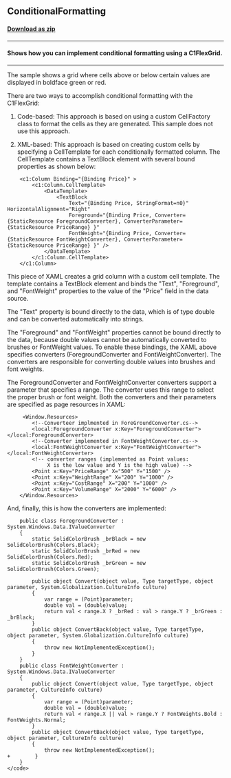 ## ConditionalFormatting
#### [Download as zip](https://grapecity.github.io/DownGit/#/home?url=https://github.com/GrapeCity/ComponentOne-WPF-Samples/tree/master/NET_4.5.2/C1.WPF.FlexGrid/CS/ConditionalFormatting)
____
#### Shows how you can implement conditional formatting using a C1FlexGrid.
____
The sample shows a grid where cells above or below certain values are displayed
in boldface green or red.

There are two ways to accomplish conditional formatting with the C1FlexGrid:

1) Code-based: This approach is based on using a custom CellFactory class to 
format the cells as they are generated. This sample does not use this approach.

2) XML-based: This approach is based on creating custom cells by specifying a
CellTemplate for each conditionally formatted column. The CellTemplate contains
a TextBlock element with several bound properties as shown below:

```
    <c1:Column Binding="{Binding Price}" >
        <c1:Column.CellTemplate>
            <DataTemplate>
                <TextBlock 
                    Text="{Binding Price, StringFormat=n0}" HorizontalAlignment="Right" 
                    Foreground="{Binding Price, Converter={StaticResource ForegroundConverter}, ConverterParameter={StaticResource PriceRange} }" 
                    FontWeight="{Binding Price, Converter={StaticResource FontWeightConverter}, ConverterParameter={StaticResource PriceRange} }" />
            </DataTemplate>
        </c1:Column.CellTemplate>
    </c1:Column>
```
This piece of XAML creates a grid column with a custom cell template. The template 
contains a TextBlock element and binds the "Text", "Foreground", and "FontWeight" properties
to the value of the "Price" field in the data source.

The "Text" property is bound directly to the data, which is of type double and can be converted
automatically into strings.

The "Foreground" and "FontWeight" properties cannot be bound directly to the data, because double
values cannot be automatically converted to brushes or FontWeight values. To enable these bindings,
the XAML above specifies converters (ForegroundConverter and FontWeightConverter). The converters
are responsible for converting double values into brushes and font weights.

The ForegroundConverter and FontWeightConverter converters support a parameter that specifies a 
range. The converter uses this range to select the proper brush or font weight. Both the converters
and their parameters are specified as page resources in XAML:

```
     <Window.Resources>
        <!--Converteer implmented in ForeGroundConverter.cs-->
        <local:ForegroundConverter x:Key="ForegroundConverter"></local:ForegroundConverter>
        <!--Converter implemented in FontWeightConverter.cs-->
        <local:FontWeightConverter x:Key="FontWeightConverter"></local:FontWeightConverter>
        <!-- converter ranges (implemented as Point values: 
             X is the low value and Y is the high value) -->
        <Point x:Key="PriceRange" X="500" Y="1500" />
        <Point x:Key="WeightRange" X="200" Y="1000" />
        <Point x:Key="CostRange" X="200" Y="1000" />
        <Point x:Key="VolumeRange" X="2000" Y="6000" />
    </Window.Resources>
```
And, finally, this is how the converters are implemented:

```
    public class ForegroundConverter : System.Windows.Data.IValueConverter
    {
        static SolidColorBrush _brBlack = new SolidColorBrush(Colors.Black);
        static SolidColorBrush _brRed = new SolidColorBrush(Colors.Red);
        static SolidColorBrush _brGreen = new SolidColorBrush(Colors.Green);

        public object Convert(object value, Type targetType, object parameter, System.Globalization.CultureInfo culture)
        {
            var range = (Point)parameter;
            double val = (double)value;
            return val < range.X ? _brRed : val > range.Y ? _brGreen : _brBlack;
        }
        public object ConvertBack(object value, Type targetType, object parameter, System.Globalization.CultureInfo culture)
        {
            throw new NotImplementedException();
        }
    }
    public class FontWeightConverter : System.Windows.Data.IValueConverter
    {
        public object Convert(object value, Type targetType, object parameter, CultureInfo culture)
        {
            var range = (Point)parameter;
            double val = (double)value;
            return val < range.X || val > range.Y ? FontWeights.Bold : FontWeights.Normal;
        }
        public object ConvertBack(object value, Type targetType, object parameter, CultureInfo culture)
        {
            throw new NotImplementedException();
+        }
    }
</code> 


